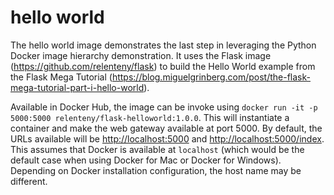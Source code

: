 # hello world

The hello world image demonstrates the last step in leveraging the Python Docker image hierarchy demonstration. It uses the Flask image (<https://github.com/relenteny/flask>) to build the Hello World example from the Flask Mega Tutorial (<https://blog.miguelgrinberg.com/post/the-flask-mega-tutorial-part-i-hello-world>).

Available in Docker Hub, the image can be invoke using ```docker run -it -p 5000:5000 relenteny/flask-helloworld:1.0.0```. This will instantiate a container and make the web gateway available at port 5000. By default, the URLs available will be <http://localhost:5000> and <http://localhost:5000/index>. This assumes that Docker is available at ```localhost``` (which would be the default case when using Docker for Mac or Docker for Windows). Depending on Docker installation configuration, the host name may be different.
